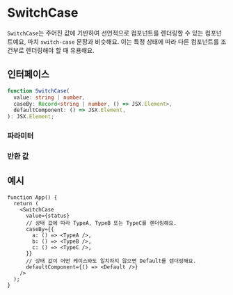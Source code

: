 # SwitchCase

`SwitchCase`는 주어진 값에 기반하여 선언적으로 컴포넌트를 렌더링할 수 있는 컴포넌트예요, 마치 `switch-case` 문장과 비슷해요. 이는 특정 상태에 따라 다른 컴포넌트를 조건부로 렌더링해야 할 때 유용해요.

## 인터페이스
```ts
function SwitchCase(
  value: string | number,
  caseBy: Record<string | number, () => JSX.Element>,
  defaultComponent: () => JSX.Element,
): JSX.Element;

```

### 파라미터

<Interface
  required
  name="value"
  type="string | number"
  description="비교할 값이에요. <code>caseBy</code>에서 일치하는 키와 연결된 컴포넌트가 렌더링돼요."
/>

<Interface
  required
  name="caseBy"
  type="Record<string | number, () => JSX.Element>"
  description="렌더링할 컴포넌트를 값으로 맵핑하는 객체예요. 키는 가능한 값을 나타내며, 값은 해당 컴포넌트를 반환하는 함수예요."
/>

<Interface
  required
  name="defaultComponent"
  type="() => JSX.Element"
  description="<code>value</code>가 <code>caseBy</code>의 어떤 키와도 일치하지 않을 때 렌더링할 컴포넌트예요."
/>

### 반환 값

<Interface
  name=""
  type="JSX.Element"
  description="케이스에 따라 조건부로 렌더링하는 리액트 컴포넌트예요."
/>


## 예시

```tsx
function App() {
  return (
    <SwitchCase
      value={status}
      // 상태 값에 따라 TypeA, TypeB 또는 TypeC를 렌더링해요.
      caseBy={{
        a: () => <TypeA />, 
        b: () => <TypeB />, 
        c: () => <TypeC />, 
      }}
      // 상태 값이 어떤 케이스와도 일치하지 않으면 Default를 렌더링해요.
      defaultComponent={() => <Default />}
    />
  );
}
```
  
